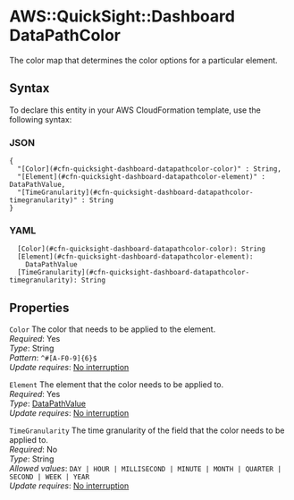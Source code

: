 # AWS::QuickSight::Dashboard DataPathColor<a name="aws-properties-quicksight-dashboard-datapathcolor"></a>

The color map that determines the color options for a particular element\.

## Syntax<a name="aws-properties-quicksight-dashboard-datapathcolor-syntax"></a>

To declare this entity in your AWS CloudFormation template, use the following syntax:

### JSON<a name="aws-properties-quicksight-dashboard-datapathcolor-syntax.json"></a>

```
{
  "[Color](#cfn-quicksight-dashboard-datapathcolor-color)" : String,
  "[Element](#cfn-quicksight-dashboard-datapathcolor-element)" : DataPathValue,
  "[TimeGranularity](#cfn-quicksight-dashboard-datapathcolor-timegranularity)" : String
}
```

### YAML<a name="aws-properties-quicksight-dashboard-datapathcolor-syntax.yaml"></a>

```
  [Color](#cfn-quicksight-dashboard-datapathcolor-color): String
  [Element](#cfn-quicksight-dashboard-datapathcolor-element):
    DataPathValue
  [TimeGranularity](#cfn-quicksight-dashboard-datapathcolor-timegranularity): String
```

## Properties<a name="aws-properties-quicksight-dashboard-datapathcolor-properties"></a>

`Color` <a name="cfn-quicksight-dashboard-datapathcolor-color"></a>
The color that needs to be applied to the element\.  
_Required_: Yes  
_Type_: String  
_Pattern_: `^#[A-F0-9]{6}$`  
_Update requires_: [No interruption](https://docs.aws.amazon.com/AWSCloudFormation/latest/UserGuide/using-cfn-updating-stacks-update-behaviors.html#update-no-interrupt)

`Element` <a name="cfn-quicksight-dashboard-datapathcolor-element"></a>
The element that the color needs to be applied to\.  
_Required_: Yes  
_Type_: [DataPathValue](aws-properties-quicksight-dashboard-datapathvalue.md)  
_Update requires_: [No interruption](https://docs.aws.amazon.com/AWSCloudFormation/latest/UserGuide/using-cfn-updating-stacks-update-behaviors.html#update-no-interrupt)

`TimeGranularity` <a name="cfn-quicksight-dashboard-datapathcolor-timegranularity"></a>
The time granularity of the field that the color needs to be applied to\.  
_Required_: No  
_Type_: String  
_Allowed values_: `DAY | HOUR | MILLISECOND | MINUTE | MONTH | QUARTER | SECOND | WEEK | YEAR`  
_Update requires_: [No interruption](https://docs.aws.amazon.com/AWSCloudFormation/latest/UserGuide/using-cfn-updating-stacks-update-behaviors.html#update-no-interrupt)

